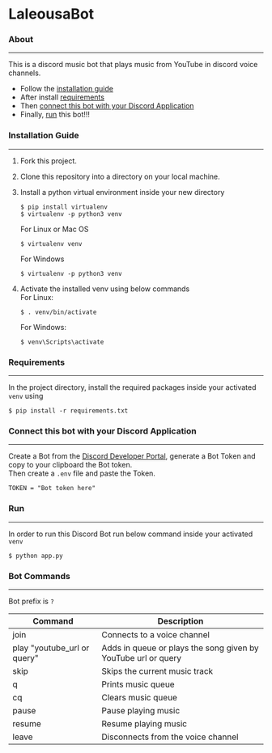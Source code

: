 # LaleousaBot

### About 
___
This is a discord music bot that plays music from YouTube in discord voice channels.
- Follow the [installation guide](#installation-guide)
- After install [requirements](#requirements)
- Then [connect this bot with your Discord Application](#connect-this-bot-with-your-discord-application)
- Finally, [run](#run) this bot!!!

### Installation Guide 
___

1. Fork this project.
2. Clone this repository into a directory on your local machine.
3. Install a python virtual environment inside your new directory
    ```
    $ pip install virtualenv
    $ virtualenv -p python3 venv
    ```
    For Linux or Mac OS
    ```  
    $ virtualenv venv 
    ```
    For Windows
    ```
    $ virtualenv -p python3 venv
    ```
   
4. Activate the installed venv using below commands  
    For Linux:
    ```
    $ . venv/bin/activate
    ```
    For Windows:
    ```
    $ venv\Scripts\activate
    ```
  
### Requirements 
___
In the project directory, install the required packages inside your activated ```venv``` using
```
$ pip install -r requirements.txt
```

### Connect this bot with your Discord Application
___
Create a Bot from the [Discord Developer Portal](https://discord.com/developers/docs/intro), generate a Bot Token and copy to your clipboard the Bot token.  
Then create a ```.env``` file and paste the Token.
```
TOKEN = "Bot token here" 
```
### Run
___
In order to run this Discord Bot run below command inside your activated ```venv```
```
$ python app.py
```

### Bot Commands
___

Bot prefix is ```?```  

| Command | Description |
|---------|-------------|
|join | Connects to a voice channel |
|play "youtube_url or query" | Adds in queue or plays the song given by YouTube url or query|
|skip| Skips the current music track|
|q| Prints music queue|
|cq| Clears music queue|
|pause| Pause playing music|
|resume| Resume playing music|
|leave| Disconnects from the voice channel|